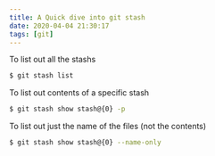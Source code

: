 ```yaml
---
title: A Quick dive into git stash
date: 2020-04-04 21:30:17
tags: [git]
---
```


To list out all the stashs

```bash
$ git stash list
```

To list out contents of a specific stash

```bash
$ git stash show stash@{0} -p
```

To list out just the name of the files (not the contents)

```bash
$ git stash show stash@{0} --name-only
```


